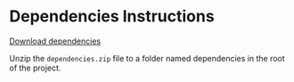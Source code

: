 # Dependencies Instructions
[Download dependencies](https://drive.google.com/file/d/1wOciHD5nIUU5JmBiFdTUDR8-Xo5QZBfb/view?usp=drive_link)

Unzip the ```dependencies.zip``` file to a folder named dependencies in the root of the project. 
